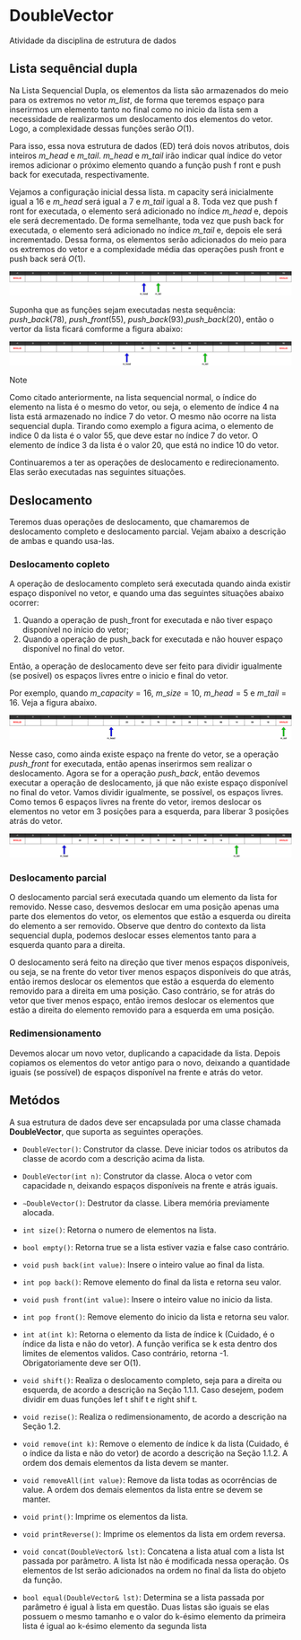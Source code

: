 # DoubleVector

Atividade da disciplina de estrutura de dados

## Lista sequêncial dupla

Na Lista Sequencial Dupla, os elementos da lista são armazenados do meio para os extremos no vetor *m_list*, de forma que teremos espaço para inserirmos um elemento tanto no final como no inicio da lista sem a necessidade de realizarmos um deslocamento dos elementos do vetor. Logo, a complexidade dessas funções serão $O(1)$.

Para isso, essa nova estrutura de dados (ED) terá dois novos atributos, dois inteiros *m_head* e *m_tail*. *m_head* e *m_tail* irão indicar qual ı́ndice do vetor iremos adicionar o próximo elemento quando a função push f ront e push back for executada, respectivamente.

Vejamos a configuração inicial dessa lista. m capacity será inicialmente igual a 16 e *m_head* será igual a 7 e *m_tail* igual a 8. Toda vez que push f ront for executada, o elemento será adicionado no ı́ndice *m_head* e, depois ele será decrementado. De forma semelhante, toda vez que push back for executada, o elemento será adicionado no ı́ndice *m_tail* e, depois ele será incrementado. Dessa forma, os elementos serão adicionados do meio para os extremos do vetor e a complexidade média das operações push front e push back será $O(1)$.

![Figura 1 - Configuração inicial da lista sequencial dupla][list_init]

Suponha que as funções sejam executadas nesta sequência: $push\_back(78)$, $push\_front(55)$, $push\_back(93)$,$push\_back(20)$, então o vertor da lista ficará comforme a figura abaixo:

![Figura 2 - Lista após inserções][list_first_insertions]

> [!NOTE]
> Como citado anteriormente, na lista sequencial normal, o índice do elemento na lista é o mesmo do vetor, ou seja, o elemento de índice 4 na lista está armazenado no índice 7 do vetor. O mesmo não ocorre na lista sequencial dupla. Tirando como exemplo a figura acima, o elemento de indice 0 da lista é o valor 55, que deve estar no índice 7 do vetor. O elemento de índice 3 da lista é o valor 20, que está no indice 10 do vetor.

Continuaremos a ter as operações de deslocamento e redirecionamento. Elas serão executadas nas seguintes situações.

## Deslocamento

Teremos duas operações de deslocamento, que chamaremos de deslocamento completo e deslocamento parcial. Vejam abaixo a descrição de ambas e quando usa-las.

### Deslocamento copleto

A operação de deslocamento completo será executada quando ainda existir espaço disponı́vel no vetor, e quando uma das seguintes situações abaixo ocorrer:

1. Quando a operação de push_front for executada e não tiver espaço disponı́vel no inı́cio do vetor;
2. Quando a operação de push_back for executada e não houver espaço disponı́vel no final do vetor.

Então, a operação de deslocamento deve ser feito para dividir igualmente (se posı́vel) os espaços livres entre o inicio e final do vetor.

Por exemplo, quando $m\_capacity = 16$, $m\_size = 10$, $m\_head = 5$ e $m\_tail = 16$. Veja a figura abaixo.

![Figura 3 - Full tail][list_full_tail]

Nesse caso, como ainda existe espaço na frente do vetor, se a operação *push_front* for executada, então apenas inserirmos sem realizar o deslocamento. Agora se for a operação *push_back*, então devemos executar a operação de deslocamento, já que não existe espaço disponı́vel no final do vetor. Vamos dividir igualmente, se possı́vel, os espaços livres. Como temos 6 espaços livres na frente do vetor, iremos deslocar os elementos no vetor em 3 posições para a esquerda, para liberar 3 posições atrás do vetor.

![Figura 4 - Deslocamento à esquerda][list_left_displacement]

### Deslocamento parcial

O deslocamento parcial será executada quando um elemento da lista for removido. Nesse caso, desvemos deslocar em uma posição apenas uma parte dos elementos do vetor, os elementos que estão a esquerda ou direita do elemento a ser removido. Observe que dentro do contexto da lista sequencial dupla, podemos deslocar esses elementos tanto
para a esquerda quanto para a direita.

O deslocamento será feito na direção que tiver menos espaços disponı́veis, ou seja, se na frente do vetor tiver menos espaços disponı́veis do que atrás, então iremos deslocar os elementos que estão a esquerda do elemento removido para a direita em uma posição. Caso contrário, se for atrás do vetor que tiver menos espaço, então iremos deslocar os elementos que estão a direita do elemento removido para a esquerda em uma posição. 

### Redimensionamento

Devemos alocar um novo vetor, duplicando a capacidade da lista. Depois copiamos os elementos do vetor antigo para o novo, deixando a quantidade iguais (se possı́vel) de espaços disponı́vel na frente e atrás do vetor.

## Metódos

A sua estrutura de dados deve ser encapsulada por uma classe chamada __DoubleVector__, que suporta as seguintes operações.

- `DoubleVector()`: Construtor da classe. Deve iniciar todos os atributos da classe de acordo com a descrição acima da lista.

- `DoubleVector(int n)`: Construtor da classe. Aloca o vetor com capacidade n, deixando espaços disponı́veis na frente e atrás iguais.

- `∼DoubleVector()`: Destrutor da classe. Libera memória previamente alocada.

- `int size()`: Retorna o numero de elementos na lista.

- `bool empty()`: Retorna true se a lista estiver vazia e false caso contrário.

- `void push back(int value)`: Insere o inteiro value ao final da lista.

- `int pop back()`: Remove elemento do final da lista e retorna seu valor.

- `void push front(int value)`: Insere o inteiro value no inicio da lista.

- `int pop front()`: Remove elemento do inicio da lista e retorna seu valor.

- `int at(int k)`: Retorna o elemento da lista de ı́ndice k (Cuidado, é o ı́ndice da lista e não do vetor). A função verifica se k esta dentro dos limites de elementos
validos. Caso contrário, retorna -1. Obrigatoriamente deve ser O(1).

- `void shift()`: Realiza o deslocamento completo, seja para a direita ou esquerda, de acordo a descrição na Seção 1.1.1. Caso desejem, podem dividir em duas funções lef t shif t e right shif t.

- `void rezise()`: Realiza o redimensionamento, de acordo a descrição na Seção 1.2.

- `void remove(int k)`: Remove o elemento de ı́ndice k da lista (Cuidado, é o ı́ndice da lista e não do vetor) de acordo a descrição na Seção 1.1.2. A ordem dos demais elementos da lista devem se manter.

- `void removeAll(int value)`: Remove da lista todas as ocorrências de value. A ordem dos demais elementos da lista entre se devem se manter.

- `void print()`: Imprime os elementos da lista.

- `void printReverse()`: Imprime os elementos da lista em ordem reversa.

- `void concat(DoubleVector& lst)`: Concatena a lista atual com a lista lst passada por parâmetro. A lista lst não é modificada nessa operação. Os elementos de lst serão adicionados na ordem no final da lista do objeto da função.

- `bool equal(DoubleVector& lst)`: Determina se a lista passada por parâmetro é igual à lista em questão. Duas listas são iguais se elas possuem o mesmo tamanho e o valor do k-ésimo elemento da primeira lista é igual ao k-ésimo elemento da segunda lista


[list_init]: ./assets/atividade_mae-configuracao_inicial.svg
[list_first_insertions]: ./assets/atividade_mae-primeiras_insercoes.svg
[list_full_tail]: ./assets/atividade_mae-full_tail.svg
[list_left_displacement]: ./assets/atividade_mae-deslocamento_a_esquerda.svg